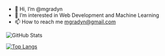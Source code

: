 - 👋 Hi, I’m @mgradyn
- 👀 I’m interested in Web Development and Machine Learning
- 📫 How to reach me mgradyn@gmail.com

![GitHub Stats](https://github-readme-stats-mgradyn.vercel.app/api?username=mgradyn&count_private=true&theme=tokyonight)

[![Top Langs](https://github-readme-stats-mgradyn.vercel.app/api/top-langs/?username=mgradyn&count_private=true&layout=compact)](https://github.com/anuraghazra/github-readme-stats)

<!---
mgradyn/mgradyn is a ✨ special ✨ repository because its `README.md` (this file) appears on your GitHub profile.
You can click the Preview link to take a look at your changes.
--->
